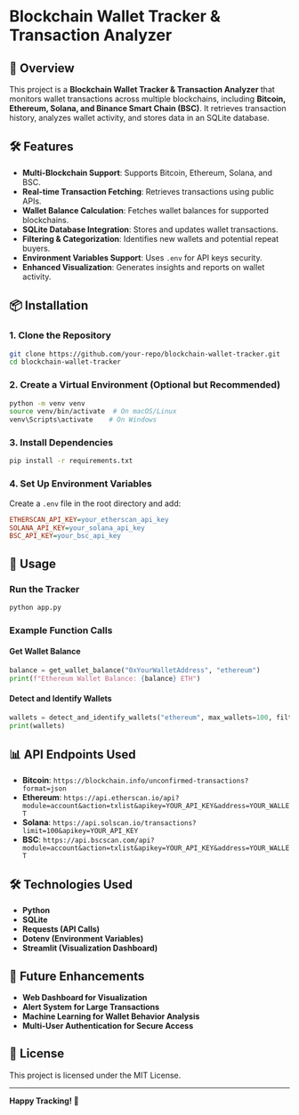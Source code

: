 
# Blockchain Wallet Tracker & Transaction Analyzer

## 🚀 Overview
This project is a **Blockchain Wallet Tracker & Transaction Analyzer** that monitors wallet transactions across multiple blockchains, including **Bitcoin, Ethereum, Solana, and Binance Smart Chain (BSC)**. It retrieves transaction history, analyzes wallet activity, and stores data in an SQLite database.

## 🛠 Features
- **Multi-Blockchain Support**: Supports Bitcoin, Ethereum, Solana, and BSC.
- **Real-time Transaction Fetching**: Retrieves transactions using public APIs.
- **Wallet Balance Calculation**: Fetches wallet balances for supported blockchains.
- **SQLite Database Integration**: Stores and updates wallet transactions.
- **Filtering & Categorization**: Identifies new wallets and potential repeat buyers.
- **Environment Variables Support**: Uses `.env` for API keys security.
- **Enhanced Visualization**: Generates insights and reports on wallet activity.

## 📦 Installation
### 1. Clone the Repository
```sh
git clone https://github.com/your-repo/blockchain-wallet-tracker.git
cd blockchain-wallet-tracker
```

### 2. Create a Virtual Environment (Optional but Recommended)
```sh
python -m venv venv
source venv/bin/activate  # On macOS/Linux
venv\Scripts\activate    # On Windows
```

### 3. Install Dependencies
```sh
pip install -r requirements.txt
```

### 4. Set Up Environment Variables
Create a `.env` file in the root directory and add:
```ini
ETHERSCAN_API_KEY=your_etherscan_api_key
SOLANA_API_KEY=your_solana_api_key
BSC_API_KEY=your_bsc_api_key
```

## 🚀 Usage
### Run the Tracker
```sh
python app.py
```

### Example Function Calls
#### Get Wallet Balance
```python
balance = get_wallet_balance("0xYourWalletAddress", "ethereum")
print(f"Ethereum Wallet Balance: {balance} ETH")
```

#### Detect and Identify Wallets
```python
wallets = detect_and_identify_wallets("ethereum", max_wallets=100, filter_type="all")
print(wallets)
```

## 📊 API Endpoints Used
- **Bitcoin**: `https://blockchain.info/unconfirmed-transactions?format=json`
- **Ethereum**: `https://api.etherscan.io/api?module=account&action=txlist&apikey=YOUR_API_KEY&address=YOUR_WALLET`
- **Solana**: `https://api.solscan.io/transactions?limit=100&apikey=YOUR_API_KEY`
- **BSC**: `https://api.bscscan.com/api?module=account&action=txlist&apikey=YOUR_API_KEY&address=YOUR_WALLET`

## 🛠 Technologies Used
- **Python**
- **SQLite**
- **Requests (API Calls)**
- **Dotenv (Environment Variables)**
- **Streamlit (Visualization Dashboard)**

## 📌 Future Enhancements
- **Web Dashboard for Visualization**
- **Alert System for Large Transactions**
- **Machine Learning for Wallet Behavior Analysis**
- **Multi-User Authentication for Secure Access**

## 📄 License
This project is licensed under the MIT License.

---
**Happy Tracking! 🚀**

